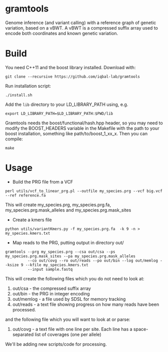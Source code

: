 # gramtools

Genome inference (and variant calling) with a reference graph of genetic variation, based on a vBWT.
A vBWT is a compressed suffix array used to encode both coordinates and known 
genetic variation.


# Build
You need C++11 and the boost library installed. Download with:

```
git clone --recursive https://github.com/iqbal-lab/gramtools
```

Run installation script:

```
./install.sh
```

Add the ``lib`` directory to your LD_LIBRARY_PATH using, e.g.

```
export LD_LIBRARY_PATH=$LD_LIBRARY_PATH:$PWD/lib
```

Gramtools needs the boost/functional/hash.hpp header, so you may need to modify
the BOOST_HEADERS variable in the Makefile with the path to your boost
installation, something like path/to/boost_1_xx_x. Then you can compile:

```
make
```

# Usage

* Build the PRG file from a VCF
```
perl utils/vcf_to_linear_prg.pl --outfile my_species.prg --vcf big.vcf --ref reference.fa
```
This will create my_species.prg, my_species.prg.fa, my_species.prg.mask_alleles and my_species.prg.mask_sites

* Create a kmers file

```
python utils/variantKmers.py -f my_species.prg.fa  -k 9 -n > my_species.kmers.txt
```

* Map reads to the PRG, putting output in directory out/

```
gramtools --prg my_species.prg --csa out/csa --ps my_species.prg.mask_sites --pa my_species.prg.mask_alleles
          --co out/covg --ro out/reads --po out/bin --log out/memlog --ksize 9 --kfile my_species.kmers.txt 
          --input sample.fastq
```




This will create the following files which you do not need to look at:

1. out/csa - the compressed suffix array
2. out/bin - the PRG in integer encoding
3. out/memlog - a file used by SDSL for memory tracking
4. out/reads - a text file showing progress on how many reads have been processed.

and the following file which you will want to look at or parse:

1. out/covg - a text file with one line per site. Each line has a space-separated list of coverages (one per allele)


We'll be adding new scripts/code for processing.





